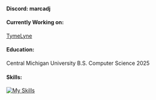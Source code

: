 <h4 align="left">Discord: marcadj</h4>
<h4 align="left">Currently Working on:</h4>
<a href="https://github.com/marcdejesus/TymeLyne">TymeLyne</a>
<h4 align="left">Education:</h4>
<p>Central Michigan University B.S. Computer Science 2025</p>


<h4 align="left">Skills:</h4>

[![My Skills](https://skillicons.dev/icons?i=java,python,cs,dotnet,git,sqlite,js,ts,html,css,react,ps,figma)](https://skillicons.dev)
